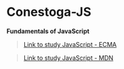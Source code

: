 # Conestoga-JS

**Fundamentals of JavaScript**


> [Link to study JavaScript - ECMA](https://ecma-international.org/publications-and-standards/standards/ecma-262/)


> [Link to study JavaScript - MDN](https://developer.mozilla.org/en-US/docs/Web/JavaScript)


